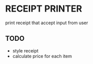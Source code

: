 # RECEIPT PRINTER

print receipt that accept input from user

## TODO

- style receipt
- calculate price for each item
